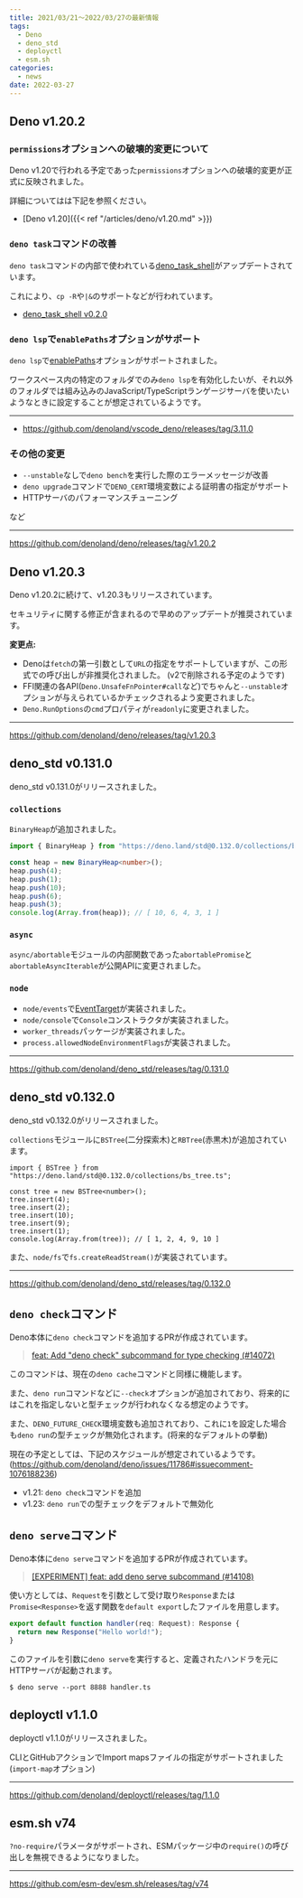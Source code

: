 ```yaml
---
title: 2021/03/21〜2022/03/27の最新情報
tags:
  - Deno
  - deno_std
  - deployctl
  - esm.sh
categories:
  - news
date: 2022-03-27
---
```


## Deno v1.20.2

### `permissions`オプションへの破壊的変更について

Deno v1.20で行われる予定であった`permissions`オプションへの破壊的変更が正式に反映されました。

詳細についてはは下記を参照ください。

- [Deno v1.20]({{< ref "/articles/deno/v1.20.md" >}})

### `deno task`コマンドの改善

`deno task`コマンドの内部で使われている[deno_task_shell](https://github.com/denoland/deno_task_shell)がアップデートされています。

これにより、`cp -R`や`|&`のサポートなどが行われています。

- [deno_task_shell v0.2.0](https://github.com/denoland/deno_task_shell/releases/tag/0.2.0)

### `deno lsp`で`enablePaths`オプションがサポート

`deno lsp`で[enablePaths](https://github.com/denoland/vscode_deno/blob/6bb9b70be0d0da9c5e4d4beda93f25d124518585/package.json#L136-L149)オプションがサポートされました。

ワークスペース内の特定のフォルダでのみ`deno lsp`を有効化したいが、それ以外のフォルダでは組み込みのJavaScript/TypeScriptランゲージサーバを使いたいようなときに設定することが想定されているようです。

---

- https://github.com/denoland/vscode_deno/releases/tag/3.11.0

### その他の変更

- `--unstable`なしで`deno bench`を実行した際のエラーメッセージが改善
- `deno upgrade`コマンドで`DENO_CERT`環境変数による証明書の指定がサポート
- HTTPサーバのパフォーマンスチューニング

など

---

https://github.com/denoland/deno/releases/tag/v1.20.2

## Deno v1.20.3

Deno v1.20.2に続けて、v1.20.3もリリースされています。

セキュリティに関する修正が含まれるので早めのアップデートが推奨されています。

**変更点:**

- Denoは`fetch`の第一引数として`URL`の指定をサポートしていますが、この形式での呼び出しが非推奨化されました。 (v2で削除される予定のようです)
- FFI関連の各API(`Deno.UnsafeFnPointer#call`など)でちゃんと`--unstable`オプションが与えられているかチェックされるよう変更されました。
- `Deno.RunOptions`の`cmd`プロパティが`readonly`に変更されました。

---

https://github.com/denoland/deno/releases/tag/v1.20.3

## deno_std v0.131.0

deno_std v0.131.0がリリースされました。

### `collections`

`BinaryHeap`が追加されました。

```ts
import { BinaryHeap } from "https://deno.land/std@0.132.0/collections/binary_heap.ts";

const heap = new BinaryHeap<number>();
heap.push(4);
heap.push(1);
heap.push(10);
heap.push(6);
heap.push(3);
console.log(Array.from(heap)); // [ 10, 6, 4, 3, 1 ]
```

### `async`

`async/abortable`モジュールの内部関数であった`abortablePromise`と`abortableAsyncIterable`が公開APIに変更されました。

### `node`

- `node/events`で[EventTarget](https://nodejs.org/docs/latest-v16.x/api/events.html#eventtarget-and-event-api)が実装されました。
- `node/console`で`Console`コンストラクタが実装されました。
- `worker_threads`パッケージが実装されました。
- `process.allowedNodeEnvironmentFlags`が実装されました。

---

https://github.com/denoland/deno_std/releases/tag/0.131.0

## deno_std v0.132.0

deno_std v0.132.0がリリースされました。

`collections`モジュールに`BSTree`(二分探索木)と`RBTree`(赤黒木)が追加されています。

```tsx
import { BSTree } from "https://deno.land/std@0.132.0/collections/bs_tree.ts";

const tree = new BSTree<number>();
tree.insert(4);
tree.insert(2);
tree.insert(10);
tree.insert(9);
tree.insert(1);
console.log(Array.from(tree)); // [ 1, 2, 4, 9, 10 ]
```

また、`node/fs`で`fs.createReadStream()`が実装されています。

---

https://github.com/denoland/deno_std/releases/tag/0.132.0

## `deno check`コマンド

Deno本体に`deno check`コマンドを追加するPRが作成されています。

> [feat: Add "deno check" subcommand for type checking (#14072)](https://github.com/denoland/deno/pull/14072)

このコマンドは、現在の`deno cache`コマンドと同様に機能します。

また、`deno run`コマンドなどに`--check`オプションが追加されており、将来的にはこれを指定しないと型チェックが行われなくなる想定のようです。

また、`DENO_FUTURE_CHECK`環境変数も追加されており、これに`1`を設定した場合も`deno run`の型チェックが無効化されます。(将来的なデフォルトの挙動)

現在の予定としては、下記のスケジュールが想定されているようです。(https://github.com/denoland/deno/issues/11786#issuecomment-1076188236)

- v1.21: `deno check`コマンドを追加
- v1.23: `deno run`での型チェックをデフォルトで無効化

## `deno serve`コマンド

Deno本体に`deno serve`コマンドを追加するPRが作成されています。

> [[EXPERIMENT] feat: add deno serve subcommand (#14108)](https://github.com/denoland/deno/pull/14108)

使い方としては、`Request`を引数として受け取り`Response`または`Promise<Response>`を返す関数を`default export`したファイルを用意します。

```ts
export default function handler(req: Request): Response {
  return new Response("Hello world!");
}
```

このファイルを引数に`deno serve`を実行すると、定義されたハンドラを元にHTTPサーバが起動されます。

```shell
$ deno serve --port 8888 handler.ts
```

## deployctl v1.1.0

deployctl v1.1.0がリリースされました。

CLIとGitHubアクションでImport mapsファイルの指定がサポートされました (`import-map`オプション)

---

https://github.com/denoland/deployctl/releases/tag/1.1.0

## esm.sh v74

`?no-require`パラメータがサポートされ、ESMパッケージ中の`require()`の呼び出しを無視できるようになりました。

---

https://github.com/esm-dev/esm.sh/releases/tag/v74

